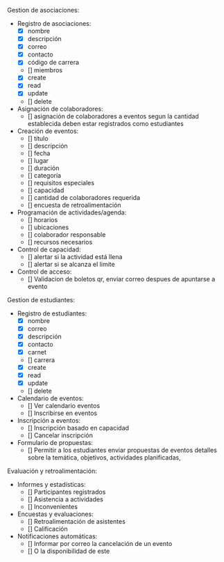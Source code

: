 Gestion de asociaciones:
- Registro de asociaciones:
  - [x] nombre
  - [x] descripción
  - [x] correo
  - [x] contacto
  - [x] código de carrera
  - [] miembros
  - [x] create
  - [x] read
  - [x] update
  - [] delete
- Asignación de colaboradores:
  - [] asignación de colaboradores a eventos segun la cantidad establecida deben estar registrados como estudiantes
- Creación de eventos:
  - [] título
  - [] descripción
  - [] fecha
  - [] lugar
  - [] duración
  - [] categoría
  - [] requisitos especiales
  - [] capacidad
  - [] cantidad de colaboradores requerida
  - [] encuesta de retroalimentación
- Programación de actividades/agenda:
  - [] horarios
  - [] ubicaciones
  - [] colaborador responsable
  - [] recursos necesarios
- Control de capacidad:
  - [] alertar si la actividad está llena
  - [] alertar si se alcanza el limite
- Control de acceso:
  - [] Validacion de boletos qr, enviar correo despues de apuntarse a evento


Gestion de estudiantes:
- Registro de estudiantes:
  - [x] nombre
  - [x] correo
  - [x] descripción
  - [x] contacto
  - [x] carnet
  - [] carrera
  - [x] create
  - [x] read
  - [x] update
  - [] delete
- Calendario de eventos:
  - [] Ver calendario eventos
  - [] Inscribirse en eventos
- Inscripción a eventos:
  - [] Inscripción basado en capacidad
  - [] Cancelar inscripción
- Formulario de propuestas:
  - [] Permitir a los estudiantes enviar propuestas de eventos detalles sobre la temática, objetivos, actividades planificadas, 
  

Evaluación y retroalimentación:
- Informes y estadísticas: 
  - [] Participantes registrados
  - [] Asistencia a actividades
  - [] Inconvenientes
- Encuestas y evaluaciones: 
  - [] Retroalimentación de asistentes
  - [] Calificación
- Notificaciones automáticas:
  - [] Informar por correo la cancelación de un evento
  - [] O la disponibilidad de este